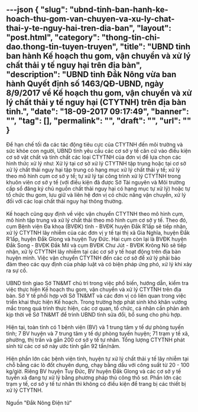---json
{
    "slug": "ubnd-tinh-ban-hanh-ke-hoach-thu-gom-van-chuyen-va-xu-ly-chat-thai-y-te-nguy-hai-tren-dia-ban",
    "layout": "post.html",
    "category": "thong-tin-chi-dao.thong-tin-tuyen-truyen",
    "title": "UBND tỉnh ban hành Kế hoạch thu gom, vận chuyển và xử lý chất thải y tế nguy hại trên địa bàn",
    "description": "UBND tỉnh Đắk Nông vừa ban hành Quyết định số 1463/QĐ-UBND, ngày 8/9/2017 về Kế hoạch thu gom, vận chuyển và xử lý chất thải y tế nguy hại (CTYTNH) trên địa bàn tỉnh.",
    "date": "18-09-2017 09:17:49",
    "banner": "",
    "tag": [],
    "permalink": "",
    "draft": "",
    "url": ""
}
---
<div>Để hạn chế tối đa các tác động tiêu cực của CTYTNH đến môi trường và sức khỏe con người, UBND tỉnh yêu cầu các cơ sở y tế căn cứ vào điều kiện cơ sở vật chất và tính chất các loại CTYTNH của đơn vị để lựa chọn các hình thức xử lý như: Xử lý tại cơ sở xử lý CTYTNH tập trung hoặc tại cơ sở xử lý chất thải nguy hại tập trung có hạng mục xử lý chất thải y tế; xử lý theo mô hình cụm cơ sở y tế; tự xử lý tại công trình xử lý CTYTNH trong khuôn viên cơ sở y tế (với điều kiện đã được Sở Tài nguyên và Môi trường cấp sổ đăng ký chủ nguồn chất thải nguy hại có hạng mục tự xử lý) hoặc tự tổ chức thu gom, lưu giữ và liên hệ đơn vị có chức năng vận chuyển, xử lý đối với các loại chất thải nguy hại thông thường.</div><div><br></div><div>Kế hoạch cũng quy định về việc vận chuyển CTYTNH theo mô hình cụm, mô hình tập trung và xử lý chất thải theo mô hình cụm cơ sở y tế. Theo đó, cụm Bệnh viện Đa khoa (BVĐK) tỉnh - BVĐK huyện Đắk R’lấp sẽ tiếp nhận, xử lý CTYTNH lây nhiễm của các đơn vị y tế tại thị xã Gia Nghĩa, huyện Đắk R’lấp, huyện Đắk Glong và huyện Tuy Đức. Hai cụm còn lại là BVĐK huyện Đắk Song - BVĐK Đắk Mil và cụm BVĐK Chư Jút - BVĐK Krông Nô sẽ tiếp nhận, xử lý CTYTNH lây nhiễm tại các cơ sở y tế hoạt động trên địa bàn huyện mình. Việc vận chuyển CTYTNH đến các cơ sở để xử lý phải bảo đảm theo các quy định của pháp luật và có biện pháp ứng phó, xử lý khi xảy ra sự cố.</div><div><br></div><div>UBND tỉnh giao Sở TN&amp;MT chủ trì trong việc phổ biến, hướng dẫn, kiểm tra việc thực hiện Kế hoạch thu gom, vận chuyển và xử lý CTYTNH trên địa bàn. Sở Y tế phối hợp với Sở TN&amp;MT và các đơn vị có liên quan trong việc triển khai thực hiện Kế hoạch. Trong trường hợp phát sinh khó khăn vướng mắc trong quá trình thực hiện, các cơ quan, tổ chức, cá nhân cần phản ánh kịp thời về Sở TN&amp;MT để trình UBND tỉnh sửa đổi, bổ sung cho phù hợp.</div><div><br></div><div>Hiện tại, toàn tỉnh có 1 bệnh viện (BV) và 1 trung tâm y tế dự phòng tuyến tỉnh; 7 BV huyện và 7 trung tâm y tế dự phòng tuyến huyện; 71 trạm y tế xã, phường, thị trấn và gần 200 cơ sở y tế tư nhân. Tổng lượng CTYTNH phát sinh từ các cơ sở này ước tính gần 92 tấn/năm.</div><div><br></div><div>Hiện phần lớn các bệnh viện tỉnh, huyện tự xử lý chất thải y tế lây nhiễm tại chỗ bằng các lò đốt chuyên dụng, chạy bằng dầu với công suất từ 20 - 100 kg/giờ. Riêng BV huyện Tuy Đức, BV huyện Đắk Glong và các cơ sở y tế tuyến xã đang tự xử lý bằng phương pháp thủ công thô sơ. Phần lớn các trạm y tế, cơ sở y tế tư nhân thì không có điều kiện để trang bị các thiết bị xử lý CTYTNH.</div><div><br></div><div>Nguồn "Đắk Nông Điện tử"</div>
